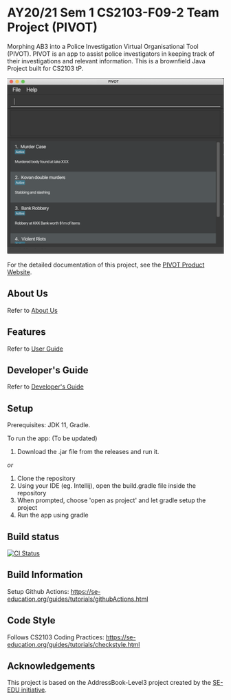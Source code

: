 # AY20/21 Sem 1 CS2103-F09-2 Team Project (PIVOT)

Morphing AB3 into a Police Investigation Virtual Organisational Tool (PIVOT). 
PIVOT is an app to assist police investigators in keeping track of their investigations and relevant information. This is a brownfield Java Project built for CS2103 tP. <br>

   ![Ui](docs/images/Ui.png)

For the detailed documentation of this project, see the [PIVOT Product Website](https://ay2021s1-cs2103-f09-2.github.io/tp/).

## About Us
Refer to [About Us](https://ay2021s1-cs2103-f09-2.github.io/tp/AboutUs.html)

## Features
Refer to [User Guide](https://ay2021s1-cs2103-f09-2.github.io/tp/UserGuide.html)

## Developer's Guide
Refer to [Developer's Guide](https://ay2021s1-cs2103-f09-2.github.io/tp/DeveloperGuide.html)

## Setup

Prerequisites: JDK 11, Gradle.

To run the app: (To be updated)
1. Download the .jar file from the releases and run it.  

_or_


1. Clone the repository
2. Using your IDE (eg. Intellij), open the build.gradle file inside the repository
3. When prompted, choose 'open as project' and let gradle setup the project
4. Run the app using gradle

## Build status
[![CI Status](https://github.com/AY2021S1-CS2103-F09-2/tp/workflows/Java%20CI/badge.svg)](https://github.com/AY2021S1-CS2103-F09-2/tp/actions)

## Build Information
Setup Github Actions: https://se-education.org/guides/tutorials/githubActions.html

## Code Style
Follows CS2103 Coding Practices: https://se-education.org/guides/tutorials/checkstyle.html

## Acknowledgements
This project is based on the AddressBook-Level3 project created by the [SE-EDU initiative](https://se-education.org).
